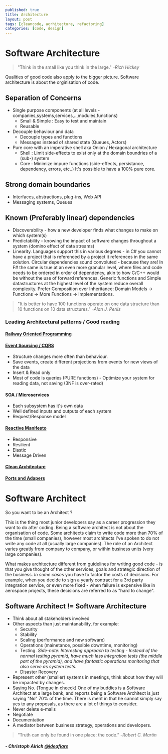 ```yaml
---
published: true
title: Architecture
layout: post
tags: [cleancode, acrhitecture, refactoring]
categories: [code, design]
---
```

# Software Architecture

>  "Think in the small like you think in the large." _-Rich Hickey_

Qualities of good code also apply to the bigger picture. Software architecture is about the orginisation of code.

## Separation of Concerns

 * Single purpose components (at all levels - companies,systems,services,..,modules,functions)
   * Small & Simple : Easy to test and maintain
   * Reusable
 * Decouple behaviour and data  
   * Decouple types and functions
   * Messages instead of shared state (Queues, Actors)
 * Pure core with an imperative shell aka Onion / Hexagonal architecture
   * Shell : Limit side-effects to exist only at the domain boundries of a (sub-) system
   * Core  : Minimize impure functions (side-effects, persistance, dependency, errors, etc..) It's possible to have a 100% pure core. 

## Strong domain boundaries
 * Interfaces, abstractions, plug-ins, Web API
 * Messaging systems, Queues
   
## Known (Preferably linear) dependencies
 * Discoverability - how a new developer finds what changes to make on which system(s)
 * Predictability - knowing the impact of software changes throughout a system (domino effect of data streams)
 * Linearity. Languages support this in various degrees - in C# you cannot have a project that is referenced by a project it references in the same solution. Circular dependencies sound convoluted - because they are! In F# the same is true at an even more granular level, where files and code needs to be ordered in order of dependency, akin to how C/C++ would be without the use of forward references. Generic functions and Simple datastructures at the highest level of the system reduce overall complexity. Prefer Composition over Inheritance: Domain Models -> Functions -> More Functions -> Implementations.
 
>  "It is better to have 100 functions operate on one data structure than 10 functions on 10 data structures." _-Alan J. Perlis_

### Leading Architectural patterns / Good reading

#### [Railway Oriented Programming](https://fsharpforfunandprofit.com/rop/)
#### [Event Sourcing / CQRS](http://cqrs.nu/Faq)
   * Structure changes more often than behaviour.
   * Save events, create different projections from events for new views of the data
   * Insert & Read only
   * Most of code is queries (PURE functions) - Optimize your system for reading data, not saving (3NF is over-rated)
#### SOA / Microservices
  * Each subsystem has it's own data
  * Well defined inputs and outputs of each system
  * Request/Response model
#### [Reactive Manifesto](http://www.reactivemanifesto.org/)
 * Responsive
 * Resilient
 * Elastic
 * Message Driven
#### [Clean Architecture](https://8thlight.com/blog/uncle-bob/2012/08/13/the-clean-architecture.html)
#### [Ports and Adapers](http://blog.ploeh.dk/2016/03/18/functional-architecture-is-ports-and-adapters/)

# Software Architect

So you want to be an Architect ?

This is the thing most junior developers say as a career progression they want to do after coding. Being a software architect is not about the organisation of code. Some architects claim to write code more than 70% of the time (small companies), however most architects I've spoken to do not write any code at all (usually large companies). The role of an Architect varies greatly from company to company, or within business units (very large companies).
 
What makes architecture different from guidelines for writing good code - is that you give thought of the other services, goals and strategic direction of the business. *In some cases* you have to factor the costs of decisions. For example, when you decide to sign a yearly contract for a 3rd party integration service, or even more fixed - when failure is expensive like in aerospace projects, these decisions are referred to as "hard to change".
 
 ## Software Architect != Software Architecture
 * Think about all stakeholders involved
 * Other aspects than just maintanability, for example:
   * Security
   * Stability
   * Scaling (performance and new software)
   * Operations (mainetance, possible downtime, monitoring)
   * Testing. *Side-note: Interesting approach to testing - Instead of the normal testing pyramid, have much less integration tests (the middle part of the pyramid), and have fantastic operations monitoring that also serve as system tests.*
   * Disaster Recovery   
 * Represent other (smaller) systems in meetings, think about how they will be impacted by changes.
 * Saying No. (Tongue in cheeck) One of my buddies is a Software Architect at a large bank, and reports being a Software Architect is just saying "No" 70% of the time. There is merit in that he cannot simply say yes to any proposals, as there are a lot of things to consider.
 * Never delete e-mails
 * Negotiate
 * Documentation
 * A mediator between business strategy, operations and developers.

> “Truth can only be found in one place: the code.” -_Robert C. Martin_
##### - Christoph Alrich [@ideaflare](https://twitter.com/ideaflare)
